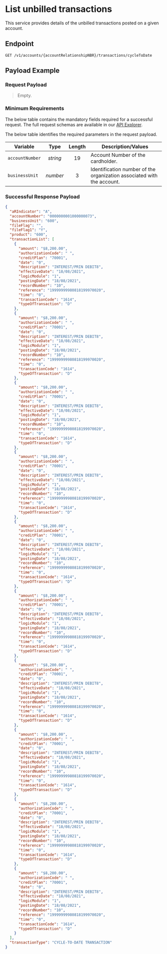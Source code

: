 # List unbilled transactions

This service provides details of the unbilled transactions posted on a given account.

## Endpoint

`GET /v1/accounts/{accountRelationshipNBR}/transactions/cycleToDate`

## Payload Example

### Request Payload

> Empty.  

### Minimum Requirements

The below table contains the mandatory fields required for a successful request. The full request schemas are available in our [API Explorer](../api/?type=get&path=/v1/accounts/{accountRelationshipNBR}/transactions/cycleToDate).

The below table identifies the required parameters in the request payload.

| Variable | Type | Length | Description/Values |
| -------- | :--: | :------------: | ------------------ |
| `accountNumber` | *string* | 19 | Account Number of the cardholder. |
| `businessUnit` | *number* | 3 | Identification number of the organization associated with the account. |

### Successful Response Payload

```json
{
  "aRIndicator": "A",
  "accountNumber": "0000000001000000073",
  "businessUnit": "600",
  "fileFlag": "",
  "fileFlag1": "Y",
  "product": "600",
  "transactionList": [
    {
      "amount": "$8,200.00",
      "authorizationCode": " ",
      "creditPlan": "70001",
      "date": "0",
      "description": "INTEREST/PRIN DEBIT8",
      "effectiveDate": "18/08/2021",
      "logicModule": "1",
      "postingDate": "18/08/2021",
      "recordNumber": "10",
      "reference": "19999999980818199970020",
      "time": "0",
      "transactionCode": "1614",
      "typeOfTransaction": "D"
    },
    {
      "amount": "$8,200.00",
      "authorizationCode": " ",
      "creditPlan": "70001",
      "date": "0",
      "description": "INTEREST/PRIN DEBIT8",
      "effectiveDate": "18/08/2021",
      "logicModule": "1",
      "postingDate": "18/08/2021",
      "recordNumber": "10",
      "reference": "19999999980818199970020",
      "time": "0",
      "transactionCode": "1614",
      "typeOfTransaction": "D"
    },
    {
      "amount": "$8,200.00",
      "authorizationCode": " ",
      "creditPlan": "70001",
      "date": "0",
      "description": "INTEREST/PRIN DEBIT8",
      "effectiveDate": "18/08/2021",
      "logicModule": "1",
      "postingDate": "18/08/2021",
      "recordNumber": "10",
      "reference": "19999999980818199970020",
      "time": "0",
      "transactionCode": "1614",
      "typeOfTransaction": "D"
    },
    {
      "amount": "$8,200.00",
      "authorizationCode": " ",
      "creditPlan": "70001",
      "date": "0",
      "description": "INTEREST/PRIN DEBIT8",
      "effectiveDate": "18/08/2021",
      "logicModule": "1",
      "postingDate": "18/08/2021",
      "recordNumber": "10",
      "reference": "19999999980818199970020",
      "time": "0",
      "transactionCode": "1614",
      "typeOfTransaction": "D"
    },
    {
      "amount": "$8,200.00",
      "authorizationCode": " ",
      "creditPlan": "70001",
      "date": "0",
      "description": "INTEREST/PRIN DEBIT8",
      "effectiveDate": "18/08/2021",
      "logicModule": "1",
      "postingDate": "18/08/2021",
      "recordNumber": "10",
      "reference": "19999999980818199970020",
      "time": "0",
      "transactionCode": "1614",
      "typeOfTransaction": "D"
    },
    {
      "amount": "$8,200.00",
      "authorizationCode": " ",
      "creditPlan": "70001",
      "date": "0",
      "description": "INTEREST/PRIN DEBIT8",
      "effectiveDate": "18/08/2021",
      "logicModule": "1",
      "postingDate": "18/08/2021",
      "recordNumber": "10",
      "reference": "19999999980818199970020",
      "time": "0",
      "transactionCode": "1614",
      "typeOfTransaction": "D"
    },
    {
      "amount": "$8,200.00",
      "authorizationCode": " ",
      "creditPlan": "70001",
      "date": "0",
      "description": "INTEREST/PRIN DEBIT8",
      "effectiveDate": "18/08/2021",
      "logicModule": "1",
      "postingDate": "18/08/2021",
      "recordNumber": "10",
      "reference": "19999999980818199970020",
      "time": "0",
      "transactionCode": "1614",
      "typeOfTransaction": "D"
    },
    {
      "amount": "$8,200.00",
      "authorizationCode": " ",
      "creditPlan": "70001",
      "date": "0",
      "description": "INTEREST/PRIN DEBIT8",
      "effectiveDate": "18/08/2021",
      "logicModule": "1",
      "postingDate": "18/08/2021",
      "recordNumber": "10",
      "reference": "19999999980818199970020",
      "time": "0",
      "transactionCode": "1614",
      "typeOfTransaction": "D"
    },
    {
      "amount": "$8,200.00",
      "authorizationCode": " ",
      "creditPlan": "70001",
      "date": "0",
      "description": "INTEREST/PRIN DEBIT8",
      "effectiveDate": "18/08/2021",
      "logicModule": "1",
      "postingDate": "18/08/2021",
      "recordNumber": "10",
      "reference": "19999999980818199970020",
      "time": "0",
      "transactionCode": "1614",
      "typeOfTransaction": "D"
    },
    {
      "amount": "$8,200.00",
      "authorizationCode": " ",
      "creditPlan": "70001",
      "date": "0",
      "description": "INTEREST/PRIN DEBIT8",
      "effectiveDate": "18/08/2021",
      "logicModule": "1",
      "postingDate": "18/08/2021",
      "recordNumber": "10",
      "reference": "19999999980818199970020",
      "time": "0",
      "transactionCode": "1614",
      "typeOfTransaction": "D"
    }
  ],
  "transactionType": "CYCLE-TO-DATE TRANSACTION"
}
```
